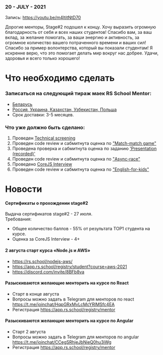 ### 20 - JULY - 2021
Запись: https://youtu.be/m4ltitNtD70

Дорогие менторы, Stage#2 подошел к концу.
Хочу выразить огромную благодарность от себя и всех наших студентов!
Спасибо вам, за ваш вклад, за желание помогать, за ваши энергию и активность, за огромное количество вашего потраченного времени и ваших сил! 
Спасибо за пример волонтерства, который вы показали студентам! Я искренне верю, что это помогает делать мир вокруг нас добрее.
Удачи, здоровья и всего только хорошего!

# Что необходимо сделать 
### Записаться на следующий тираж маек RS School Mentor:
- [Беларусь](https://docs.google.com/forms/d/e/1FAIpQLSclE_N_z9W3IgwAxJhDQW_sXFA4EbQ46ab6wKw0Bd-ogEIYmQ/viewform)
- [Россия, Украина, Казахстан, Узбекистан, Польша](https://docs.google.com/forms/d/e/1FAIpQLSeCHKL5F2bjlsrKPJzgIlVofsFzhP0W_haAItouYnRolXiq_g/viewform)
- Срок доставки: 3-5 месяцев.

### Что уже должно быть сделано:
1. Проведен [Technical screening](https://github.com/rolling-scopes-school/mentoring/blob/master/JS-FE-2021Q1/first-interview.md)
2. Проведен code review и сабмитнута оценка по ["Match-match game"](https://github.com/rolling-scopes-school/tasks/blob/master/tasks/match-match-game.md)
3. Проведена проверка и сабмитнута оценка по заданию ['Presentation (recorded)'](https://github.com/rolling-scopes-school/tasks/blob/master/tasks/presentation.md)
4. Проведен code review и сабмитнута оценка по ["Async-race"](https://github.com/rolling-scopes-school/tasks/blob/master/tasks/async-race.md)
5. Проведено [CoreJS Interview](https://github.com/rolling-scopes-school/tasks/blob/master/tasks/interview-corejs.md)
6. Проведен code review и сабмитнута оценка по ["English-for-kids"](https://github.com/rolling-scopes-school/tasks/blob/master/tasks/rslang/english-for-kids.md)

# Новости
#### Cертификаты о прохождении stage#2
Выдача сертификатов stage#2 - 27 июля.  
Требования:
- Общее количество баллов - 55% от результата TOP1 студента на курсе.
- Оценка за CoreJS Interview - 4+

#### 2 августа старт курса «Node.js и AWS»
  - https://rs.school/nodejs-aws/
  - https://app.rs.school/registry/student?course=aws-2021
  - https://discord.com/invite/8BFb8va
#### Разыскиваются желающие менторить на курсе по React 
  - Старт в конце августа
  - Вопросы можно задать в Telegram для менторов по react https://t.me/joinchat/HqpGRxMvLcMcYRlMSfc4EA
  - Регистрация https://app.rs.school/registry/mentor
#### Разыскиваются желающие менторить на курсе по Angular 
  - Старт 2 августа
  - Вопросы можно задать в Telegram для менторов по angular https://t.me/joinchat/CCegSRhjeJbNieQ0hu3iWg
  - Регистрация https://app.rs.school/registry/mentor
